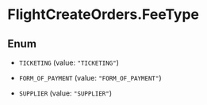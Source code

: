 # FlightCreateOrders.FeeType

## Enum


* `TICKETING` (value: `"TICKETING"`)

* `FORM_OF_PAYMENT` (value: `"FORM_OF_PAYMENT"`)

* `SUPPLIER` (value: `"SUPPLIER"`)



